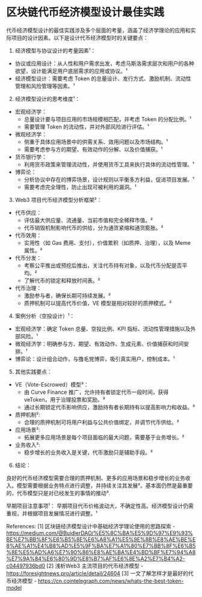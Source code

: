# 区块链代币经济模型设计最佳实践
代币经济模型设计的最佳实践涉及多个层面的考量，涵盖了经济学理论的应用和实际项目的设计因素。以下是设计代币经济模型时的关键要点：

1. 经济模型与协议设计的考量因素¹：

*   协议或应用设计：从人性和用户需求出发，考虑马斯洛需求层次和用户的各种欲望，设计能满足用户底层需求的应用或协议。¹
*   经济模型设计：需要考虑 Token 的总量设计、发行方式、激励机制、流动性管理和风险管理等因素。¹

2. 经济模型设计的思考维度¹：

*   宏观经济学：
    *   总量设计要与项目应用的市场规模相匹配，并考虑 Token 的分配比例。¹
    *   需要管理 Token 的流动性，并对外部风险进行评估。¹
*   微观经济学：
    *   侧重于具体应用场景中的供需关系、效用问题以及市场结构。¹
    *   需要考虑参与方的期望、有效动作的分解、以及价值捕获。¹
*   货币银行学：
    *   利用货币政策来管理流动性，并使用货币工具来执行具体的流动性管理。¹
*   博弈论：
    *   分析协议中存在的博弈场景，设计规则以平衡多方利益，促进项目发展。¹
    *   需要考虑完全理性，防止出现可被利用的漏洞。¹

3. Web3 项目代币经济模型分析框架²：

*   代币供应：
    *   评估最大供应量、流通量、当前市值和完全稀释市值。²
    *   代币销毁机制影响代币的供给，分为通货紧缩和通货膨胀。²
*   代币效用：
    *   实用性（如 Gas 费用、支付），价值累积（如质押、治理），以及 Meme 属性。²
*   代币分发：
    *   考察公平推出或预挖后推出，关注代币持有对象，以及代币分配是否平均。²
    *   了解代币的锁定和释放时间表。²
*   代币治理：
    *   激励参与者，确保长期可持续发展。²
    *   质押机制可以提高代币价值，VE 模型是相对较好的质押模式。²

4. 案例分析（空投设计）¹：

*   宏观经济学：确定 Token 总量、空投比例、KPI 指标、流动性管理措施以及外部风险。¹
*   微观经济学：明确参与方、期望、有效动作、生成元素、价值捕获和时间安排。¹
*   博弈论：设计组合动作，与撸毛党博弈，吸引真实用户，控制成本。¹

5. 其他实践要点：

*   VE（Vote-Escrowed）模型³：
    *   由 Curve Finance 推广，允许持有者锁定代币一段时间，获得 veToken，用于治理投票和奖励。³
    *   通过长期锁定代币影响供应，激励持有者长期持有以提高影响力和收益。³
*   质押机制²:
    *   合理的质押机制可将用户利益与公共价值绑定，并调节代币供给。²
*   应用场景²:
    *   拓展更多应用场景是每个项目面临的最大问题，需要基于业务增长。²
*   业务收入²:
    *   稳步增长的业务收入是关键，代币激励只是辅助手段。²

6. 结论：

良好的代币经济模型需要合理的质押机制、更多的应用场景和稳步增长的业务收入。模型需要根据业务特点进行调整，并持续关注其发展²。基本面仍然是最重要的，代币模型只是对已经发生的事情的推动³.

早期项目注意事项¹：
早期项目代币价格波动大，不确定性高。经济模型设计仍需重视，并根据项目发展情况进行调整。¹

References:
[1] 区块链经济模型设计中基础经济学理论使用的思路探索 - https://medium.com/@BuidlerDAO/%E5%8C%BA%E5%9D%97%E9%93%BE%E7%BB%8F%E6%B5%8E%E6%A8%A1%E5%9E%8B%E8%AE%BE%E8%AE%A1%E4%B8%AD%E5%9F%BA%E7%A1%80%E7%BB%8F%E6%B5%8E%E5%AD%A6%E7%90%86%E8%AE%BA%E4%BD%BF%E7%94%A8%E7%9A%84%E6%80%9D%E8%B7%AF%E6%8E%A2%E7%B4%A2-c04497936bd0
[2] 浅析Web3 主流项目的代币经济模型 - https://foresightnews.pro/article/detail/24604
[3] 一文了解怎样才是最好的代币经济模型 - https://cn.cointelegraph.com/news/whats-the-best-token-model
